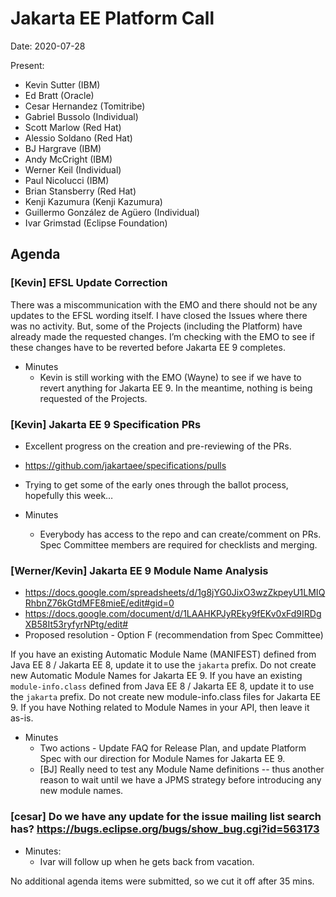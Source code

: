 # Jakarta EE Platform Call

Date: 2020-07-28

Present:

- Kevin Sutter (IBM)
- Ed Bratt (Oracle)
- Cesar Hernandez (Tomitribe)
- Gabriel Bussolo (Individual)
- Scott Marlow (Red Hat)
- Alessio Soldano (Red Hat)
- BJ Hargrave (IBM)
- Andy McCright (IBM)
- Werner Keil (Individual)
- Paul Nicolucci (IBM)
- Brian Stansberry (Red Hat)
- Kenji Kazumura (Kenji Kazumura)
- Guillermo González de Agüero (Individual)
- Ivar Grimstad (Eclipse Foundation)

## Agenda

### [Kevin] EFSL Update Correction

There was a miscommunication with the EMO and there should not be any updates to the EFSL wording itself. I have closed the Issues where there was no activity.  But, some of the Projects (including the Platform) have already made the requested changes.  I’m checking with the EMO to see if these changes have to be reverted before Jakarta EE 9 completes.

* Minutes
   * Kevin is still working with the EMO (Wayne) to see if we have to revert anything for Jakarta EE 9.  In the meantime, nothing is being requested of the Projects.

### [Kevin] Jakarta EE 9 Specification  PRs

* Excellent progress on the creation and pre-reviewing of the PRs.
* https://github.com/jakartaee/specifications/pulls 
* Trying to get some of the early ones through the ballot process, hopefully this week…
* Minutes

   * Everybody has access to the repo and can create/comment on PRs.  Spec Committee members are required for checklists and merging.

### [Werner/Kevin] Jakarta EE 9 Module Name Analysis

* https://docs.google.com/spreadsheets/d/1g8jYG0JixO3wzZkpeyU1LMIQRhbnZ76kGtdMFE8mieE/edit#gid=0
* https://docs.google.com/document/d/1LAAHKPJyREky9fEKv0xFd9IRDgXB58It53ryfyrNPtg/edit# 
* Proposed resolution - Option F (recommendation from Spec Committee)

If you have an existing Automatic Module Name (MANIFEST) defined from Java EE 8 / Jakarta EE 8, update it to use the `jakarta` prefix. Do not create new Automatic Module Names for Jakarta EE 9.  If you have an existing `module-info.class` defined from Java EE 8 / Jakarta EE 8, update it to use the `jakarta` prefix. Do not create new module-info.class files for Jakarta EE 9. If you have Nothing related to Module Names in your API, then leave it as-is.

* Minutes
   * Two actions - Update FAQ for Release Plan, and update Platform Spec with our direction for Module Names for Jakarta EE 9.
   * [BJ] Really need to test any Module Name definitions -- thus another reason to wait until we have a JPMS strategy before introducing any new module names.

### [cesar] Do we have any update for the issue mailing list search has? https://bugs.eclipse.org/bugs/show_bug.cgi?id=563173

* Minutes:
   * Ivar will follow up when he gets back from vacation.

No additional agenda items were submitted, so we cut it off after 35 mins.
